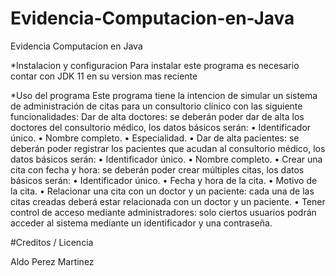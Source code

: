 # Evidencia-Computacion-en-Java
Evidencia Computacion en Java

*Instalacion y configuracion
Para instalar este programa es necesario contar con JDK 11 en su version mas reciente

*Uso del programa
Este programa tiene la intencion de simular un sistema de administración de citas para un consultorio clínico con las siguiente funcionalidades:
Dar de alta doctores: se deberán poder dar de alta los doctores del consultorio médico, los datos básicos serán:
• Identificador único.
• Nombre completo.
• Especialidad.
• Dar de alta pacientes: se deberán poder registrar los pacientes que acudan al consultorio médico, los datos
básicos serán:
• Identificador único.
• Nombre completo.
• Crear una cita con fecha y hora: se deberán poder crear múltiples citas, los datos básicos serán:
• Identificador único.
• Fecha y hora de la cita.
• Motivo de la cita.
• Relacionar una cita con un doctor y un paciente: cada una de las citas creadas deberá estar relacionada con un
doctor y un paciente.
• Tener control de acceso mediante administradores: solo ciertos usuarios podrán acceder al sistema mediante un
identificador y una contraseña.

#Creditos / Licencia

Aldo Perez Martinez





